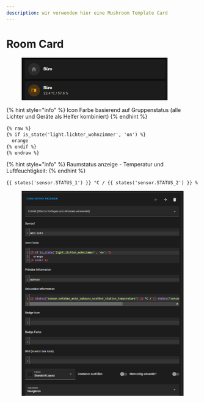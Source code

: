 ```yaml
---
description: wir verwenden hier eine Mushroom Template Card
---
```


# Room Card

<figure><img src="../../../.gitbook/assets/image.png" alt=""><figcaption></figcaption></figure>

{% hint style="info" %}
Icon Farbe basierend auf Gruppenstatus (alle Lichter und Geräte als Helfer kombiniert)
{% endhint %}

```
{% raw %}
{% if is_state('light.lichter_wohnzimmer', 'on') %}
  orange
{% endif %}
{% endraw %}
```



{% hint style="info" %}
Raumstatus anzeige - Temperatur und Luftfeuchtigkeit:
{% endhint %}

```
{{ states('sensor.STATUS_1') }} °C / {{ states('sensor.STATUS_2') }} % 
```

<figure><img src="../../../.gitbook/assets/image (1) (2).png" alt=""><figcaption></figcaption></figure>
